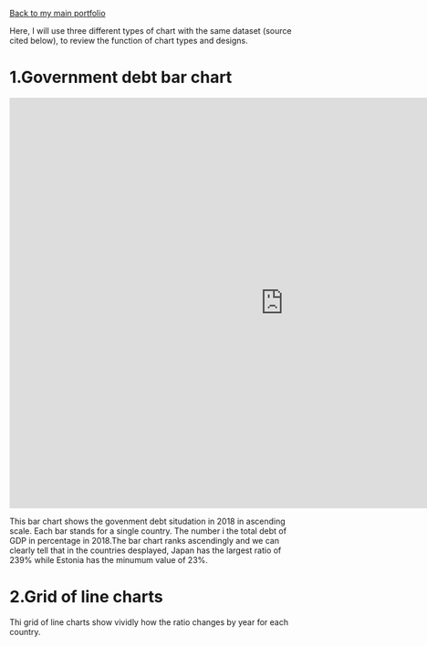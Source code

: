 [Back to my main portfolio](/README.md)

Here, I will use three different types of chart with the same dataset (source cited below), to review the function of chart types and designs.

# 1.Government debt bar chart

<iframe src="https://data.oecd.org/chart/6gNY" width="960" height="720" style="border: 0" mozallowfullscreen="true" webkitallowfullscreen="true" allowfullscreen="true"><a href="https://data.oecd.org/chart/6gNY" target="_blank">OECD Chart: General government debt, Total, % of GDP, Annual, 2018</a></iframe>

This bar chart shows the govenment debt situdation in 2018 in ascending scale. Each bar stands for a single country. The number i the total debt of GDP in percentage in 2018.The bar chart ranks ascendingly and we can clearly tell that in the countries desplayed, Japan has the largest ratio of 239% while Estonia has the minumum value of 23%. 



# 2.Grid of line charts

<div class="flourish-embed flourish-chart" data-src="visualisation/5294055"><script src="https://public.flourish.studio/resources/embed.js"></script></div>

Thi grid of line charts show vividly how the ratio changes by year for each country.

# 
